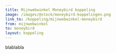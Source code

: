 ```yaml
---
title: Mijnwebwinkel Moneybird koppeling
image: /images/@stock/moneybird-koppelingen.png
link_to: /koppeling/mijnwebwinkel-moneybird
from: mijnwebwinkel
to: moneybird
layout: koppeling
---
```


blablabla